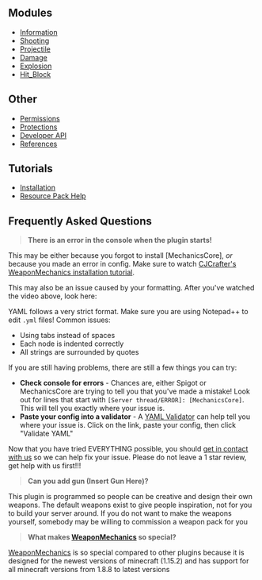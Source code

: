 ## Modules
  * [Information]()
  * [Shooting]()
  * [Projectile]()
  * [Damage]()
  * [Explosion]()
  * [Hit_Block]()
  
## Other
  * [Permissions]()
  * [Protections]()
  * [Developer API]()
  * [References]()
  
## Tutorials
  * [Installation]()
  * [Resource Pack Help]()

## Frequently Asked Questions
> **There is an error in the console when the plugin starts!**

This may be either because you forgot to install [MechanicsCore], *or* because you made an error in config. 
Make sure to watch [CJCrafter's WeaponMechanics installation tutorial](youtube).

This may also be an issue caused by your formatting. After you've watched the
video above, look here:

YAML follows a very strict format. Make sure you are using Notepad++ to edit `.yml`
files! Common issues:
  * Using tabs instead of spaces
  * Each node is indented correctly
  * All strings are surrounded by quotes
  
If you are still having problems, there are still a few things you can try:
  * **Check console for errors** - Chances are, either Spigot or MechanicsCore 
  are trying to tell you that you've made a mistake! Look out for lines that 
  start with `[Server thread/ERROR]: [MechanicsCore]`. This will tell you 
  exactly where your issue is.
  * **Paste your config into a validator** - A [YAML Validator](https://jsonformatter.org/yaml-validator)
  can help tell you where your issue is. Click on the link, paste 
  your config, then click "Validate YAML"
  
Now that you have tried EVERYTHING possible, you should [get in contact with us]()
so we can help fix your issue. Please do not leave a 1 star review, get help with us
first!!!
  
> **Can you add gun (Insert Gun Here)?**

This plugin is programmed so people can be creative and design their own weapons.
The default weapons exist to give people inspiration, not for you to build your server around.
If you do not want to make the weapons yourself, somebody may be willing to commission a weapon pack for you

> **What makes [WeaponMechanics] so special?**  

[WeaponMechanics] is so special compared to other plugins because it is designed
for the newest versions of minecraft (1.15.2) and has support for all minecraft
versions from 1.8.8 to latest versions



[WeaponMechanics]: Todo
[WeaponMechanicsPlus]: Todo